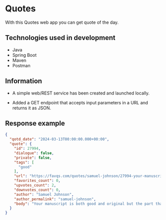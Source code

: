 # Quotes
With this Quotes web app you can get quote of the day.

## Technologies used in development
* Java
* Spring Boot
* Maven
* Postman

## Information
* A simple web/REST service has been created and launched locally.
 
* Added a GET endpoint that accepts input parameters in a URL and returns it as JSON.
## Response example
````JSON
{
  "qotd_date": "2024-03-13T00:00:00.000+00:00",
  "quote": {
    "id": 27994,
    "dialogue": false,
    "private": false,
    "tags": [
      "good"
    ],
    "url": "https://favqs.com/quotes/samuel-johnson/27994-your-manuscri-",
    "favorites_count": 0,
    "upvotes_count": 2,
    "downvotes_count": 0,
    "author": "Samuel Johnson",
    "author_permalink": "samuel-johnson",
    "body": "Your manuscript is both good and original but the part that is good is not original, and the part that is original is not good."
  }
}
````
